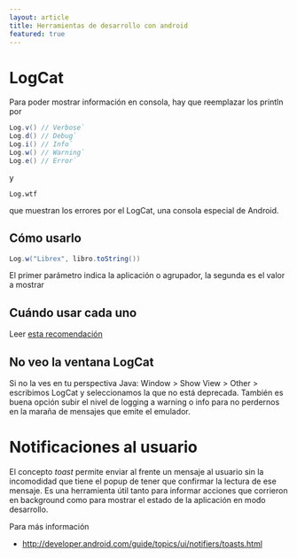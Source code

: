 ```yaml
---
layout: article
title: Herramientas de desarrollo con android
featured: true
---
```


# LogCat

Para poder mostrar información en consola, hay que reemplazar los println por

```java
Log.v() // Verbose`
Log.d() // Debug`
Log.i() // Info`
Log.w() // Warning`
Log.e() // Error`
```

y

```
Log.wtf
```

que muestran los errores por el LogCat, una consola especial de Android.

## Cómo usarlo

```java
Log.w("Librex", libro.toString())
```

El primer parámetro indica la aplicación o agrupador, la segunda es el valor a mostrar

## Cuándo usar cada uno

Leer [esta recomendación](http://stackoverflow.com/questions/7959263/android-log-v-log-d-log-i-log-w-log-e-when-to-use-each-one)

## No veo la ventana LogCat

Si no la ves en tu perspectiva Java: Window &gt; Show View &gt; Other &gt; escribimos LogCat y seleccionamos la que no está deprecada. También es buena opción subir el nivel de logging a warning o info para no perdernos en la maraña de mensajes que emite el emulador.

# Notificaciones al usuario

El concepto *toast* permite enviar al frente un mensaje al usuario sin la incomodidad que tiene el popup de tener que confirmar la lectura de ese mensaje. Es una herramienta útil tanto para informar acciones que corrieron en background como para mostrar el estado de la aplicación en modo desarrollo.

Para más información

-   <http://developer.android.com/guide/topics/ui/notifiers/toasts.html>

